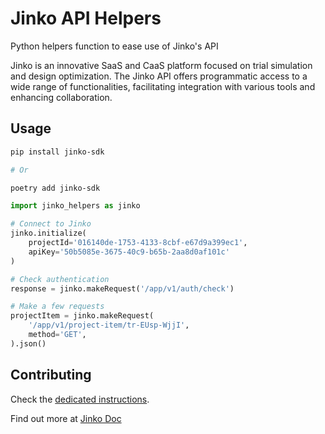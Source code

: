 # Jinko API Helpers

Python helpers function to ease use of Jinko's API

Jinko is an innovative SaaS and CaaS platform focused on trial simulation and design optimization. The Jinko API offers programmatic access to a wide range of functionalities, facilitating integration with various tools and enhancing collaboration.

## Usage

```sh
pip install jinko-sdk

# Or

poetry add jinko-sdk

```

```python
import jinko_helpers as jinko

# Connect to Jinko
jinko.initialize(
    projectId='016140de-1753-4133-8cbf-e67d9a399ec1',
    apiKey='50b5085e-3675-40c9-b65b-2aa8d0af101c'
)

# Check authentication
response = jinko.makeRequest('/app/v1/auth/check')

# Make a few requests
projectItem = jinko.makeRequest(
    '/app/v1/project-item/tr-EUsp-WjjI',
    method='GET',
).json()

```


## Contributing

Check the [dedicated instructions](./CONTRIBUTING.md).

Find out more at [Jinko Doc](https://doc.jinko.ai)
